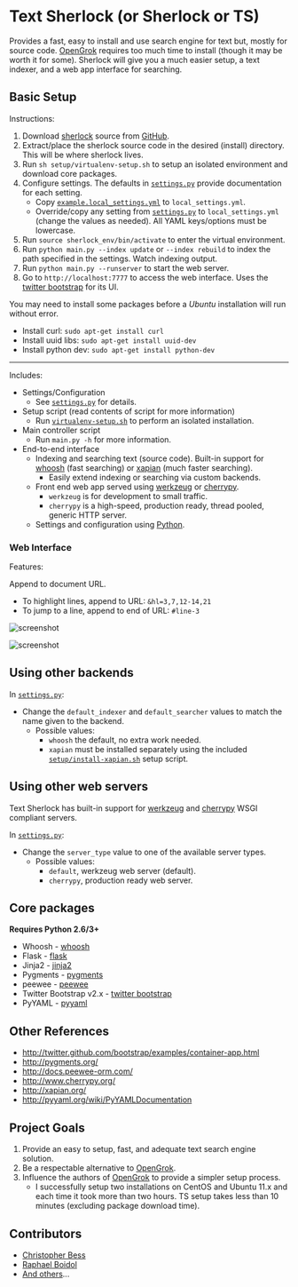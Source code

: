 # Text Sherlock (or Sherlock or TS)

Provides a fast, easy to install and use search engine for text but, mostly for source code. [OpenGrok](https://github.com/OpenGrok/OpenGrok) requires too much time to install (though it may be worth it for some). Sherlock will give you a much easier setup, a text indexer, and a web app interface for searching.

## Basic Setup

Instructions:

1. Download [sherlock](https://github.com/cbess/text-sherlock) source from [GitHub](https://github.com/cbess/text-sherlock).
1. Extract/place the sherlock source code in the desired (install) directory. This will be where sherlock lives.
1. Run `sh setup/virtualenv-setup.sh` to setup an isolated environment and download core packages.
1. Configure settings. The defaults in [`settings.py`](settings.py) provide documentation for each setting.
	- Copy [`example.local_settings.yml`](example.local_settings.yml) to `local_settings.yml`.
	- Override/copy any setting from [`settings.py`](settings.py) to `local_settings.yml` (change the values as needed). All YAML keys/options must be lowercase.
1. Run `source sherlock_env/bin/activate` to enter the virtual environment.
1. Run `python main.py --index update` or `--index rebuild` to index the path specified in the settings. Watch indexing output.
1. Run `python main.py --runserver` to start the web server.
1. Go to `http://localhost:7777` to access the web interface. Uses the [twitter bootstrap](http://getbootstrap.com/) for its UI.

You may need to install some packages before a *Ubuntu* installation will run without error.

- Install curl: `sudo apt-get install curl`
- Install uuid libs: `sudo apt-get install uuid-dev`
- Install python dev: `sudo apt-get install python-dev`

---

Includes:

- Settings/Configuration
	- See [`settings.py`](settings.py) for details.
- Setup script (read contents of script for more information)
	- Run [`virtualenv-setup.sh`](setup/virtualenv-setup.sh) to perform an isolated installation.
- Main controller script
	- Run `main.py -h` for more information.
- End-to-end interface
	- Indexing and searching text (source code). Built-in support for [whoosh](https://whoosh.readthedocs.io) (fast searching) or [xapian](http://xapian.org/) (much faster searching).
	    - Easily extend indexing or searching via custom backends.
	- Front end web app served using [werkzeug](http://werkzeug.pocoo.org/) or [cherrypy](http://www.cherrypy.org/).
	    - `werkzeug` is for development to small traffic.
	    - `cherrypy` is a high-speed, production ready, thread pooled, generic HTTP server.
	- Settings and configuration using [Python](http://python.org).

### Web Interface

Features:

Append to document URL.

- To highlight lines, append to URL: `&hl=3,7,12-14,21`
- To jump to a line, append to end of URL: `#line-3`

![screenshot](https://github.com/cbess/text-sherlock/raw/master/setup/web-example1.jpg)

![screenshot](https://github.com/cbess/text-sherlock/raw/master/setup/web-example2.jpg)

## Using other backends

In [`settings.py`](settings.py):

- Change the `default_indexer` and `default_searcher` values to match the name given to the backend.
    - Possible values:
        - `whoosh` the default, no extra work needed.
        - `xapian` must be installed separately using the included [`setup/install-xapian.sh`](setup/install-xapian.sh) setup script.

## Using other web servers

Text Sherlock has built-in support for [werkzeug](http://werkzeug.pocoo.org/) and [cherrypy](http://www.cherrypy.org/) WSGI compliant servers.

In [`settings.py`](settings.py):

- Change the `server_type` value to one of the available server types.
    - Possible values:
        - `default`, werkzeug web server (default).
        - `cherrypy`, production ready web server.

## Core packages

**Requires Python 2.6/3+**

* Whoosh - [whoosh](https://whoosh.readthedocs.io/en/latest/quickstart.html#a-quick-introduction)
* Flask - [flask](http://flask.pocoo.org)
* Jinja2 - [jinja2](http://jinja.pocoo.org/docs)
* Pygments - [pygments](http://pygments.org/docs/quickstart)
* peewee - [peewee](https://github.com/coleifer/peewee)
* Twitter Bootstrap v2.x - [twitter bootstrap](http://getbootstrap.com/2.3.2/)
* PyYAML - [pyyaml](http://pyyaml.org)

## Other References

* http://twitter.github.com/bootstrap/examples/container-app.html
* http://pygments.org/
* http://docs.peewee-orm.com/
* http://www.cherrypy.org/
* http://xapian.org/
* http://pyyaml.org/wiki/PyYAMLDocumentation

## Project Goals

1. Provide an easy to setup, fast, and adequate text search engine solution.
1. Be a respectable alternative to [OpenGrok](https://github.com/OpenGrok/OpenGrok).
1. Influence the authors of [OpenGrok](https://github.com/OpenGrok/OpenGrok) to provide a simpler setup process.
	- I successfully setup two installations on CentOS and Ubuntu 11.x and each time it took more than two hours. TS setup takes less than 10 minutes (excluding package download time).

## Contributors

- [Christopher Bess](https://github.com/cbess)
- [Raphael Boidol](https://github.com/boidolr)
- [And others](https://github.com/cbess/text-sherlock/contributors)...
